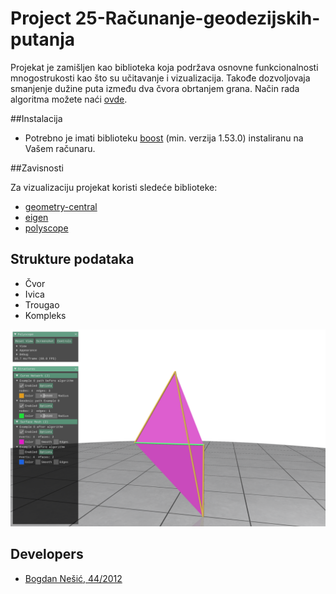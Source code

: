 # Project 25-Računanje-geodezijskih-putanja

Projekat je zamišljen kao biblioteka koja podržava osnovne funkcionalnosti mnogostrukosti kao što su učitavanje i
vizualizacija. Takođe dozvoljovaja smanjenje dužine puta između dva čvora obrtanjem grana. Način rada algoritma možete 
naći [ovde](http://www.cs.cmu.edu/~kmcrane/Projects/FlipOut/FlipOut.pdf).

##Instalacija

- Potrebno je imati biblioteku [boost](https://www.boost.org/) (min. verzija 1.53.0) instaliranu na Vašem računaru.

##Zavisnosti

Za vizualizaciju projekat koristi sledeće biblioteke:

- [geometry-central](https://github.com/nmwsharp/geometry-central)
- [eigen](https://gitlab.com/libeigen/eigen/-/tree/master/Eigen)
- [polyscope](https://github.com/nmwsharp/polyscope)

## Strukture podataka

- Čvor
- Ivica
- Trougao
- Kompleks

![primer rada algoritma](./AlgorithmExample.png)

## Developers

- [Bogdan Nešić, 44/2012](https://gitlab.com/da5id2517)
